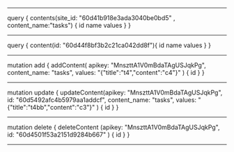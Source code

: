 

***
query {
  contents(site_id: "60d41b918e3ada3040be0bd5" , content_name:"tasks") {
    id
    name
    values
  }
}
***
query {
  content(id: "60d44f8bf3b2c21ca042dd8f"){
    id
    name
    values
  }
}
***
mutation add {
  addContent( apikey: "MnszttA1V0mBdaTAgUSJqkPg", content_name: "tasks", 
  values: "{\"title\":\"t4\",\"content\":\"c4\"}"
  ) {
    id
  }
}
***
mutation update {
  updateContent(apikey: "MnszttA1V0mBdaTAgUSJqkPg", id: "60d5492afc4b5979aa1addcf",
   content_name: "tasks", values: "{\"title\":\"t4bb\",\"content\":\"c3\"}"
   ) {
    id
  }
}
***
mutation delete {
  deleteContent (apikey: "MnszttA1V0mBdaTAgUSJqkPg", id: "60d4501f53a2151d9284b667" ) {
    id
  }
}
***


